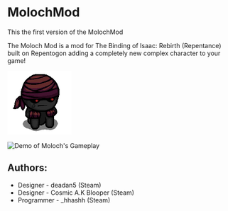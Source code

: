 # MolochMod
This the first version of the MolochMod

The Moloch Mod is a mod for The Binding of Isaac: Rebirth (Repentance) built on Repentogon adding a completely new complex character to your game!

![Moloch Character Art](resources/gfx/ui/stage/playerportrait_moloch.png)

![Demo of Moloch's Gameplay](https://imgflip.com/embed/8j9wny)

## Authors: 
- Designer - deadan5 (Steam)
- Designer - Cosmic A.K Blooper (Steam)
- Programmer - _hhashh (Steam)
